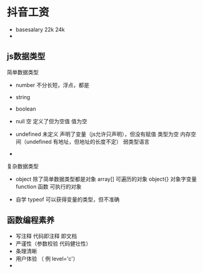 # 抖音工资

 - basesalary 22k 24k 
 - 



## js数据类型
  简单数据类型
 - number  不分长短，浮点，都是
 - string 
 - boolean
 - null 空 定义了但为空值
     值为空
 - undefined 未定义 声明了变量（js允许只声明），但没有赋值  类型为空
     内存空间（undefined 有地址，但地址的长度不定） 弱类型语言

 - 
  复杂数据类型
 - object
   除了简单数据类型都是对象
  array[]  可遍历的对象
  object{} 对象字变量
  function  函数  可执行的对象



  - 自学   typeof
    可以获得变量的类型，但不准确
  


  ## 函数编程素养
  - 写注释 代码即注释 即文档
  - 严谨性（参数校验 代码健壮性）
  - 条理清晰
  - 用户体验 （ 例 level='c'）
  - 



